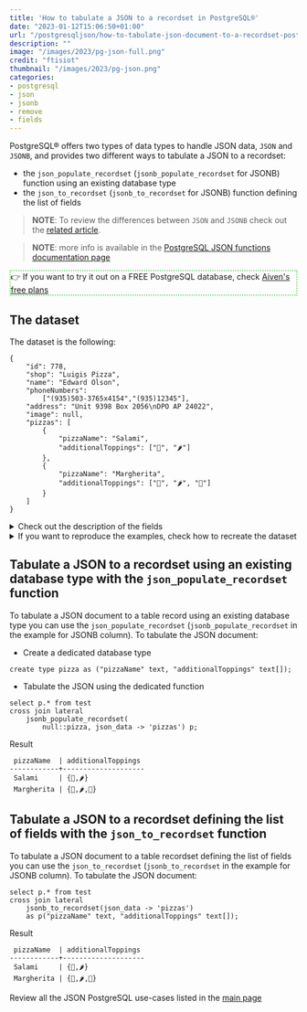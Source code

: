 ```yaml
---
title: 'How to tabulate a JSON to a recordset in PostgreSQL®'
date: "2023-01-12T15:06:50+01:00"
url: "/postgresqljson/how-to-tabulate-json-document-to-a-recordset-postgresql"
description: ""
image: "/images/2023/pg-json-full.png"
credit: "ftisiot"
thumbnail: "/images/2023/pg-json.png"
categories:
- postgresql
- json
- jsonb
- remove
- fields
---
```


PostgreSQL® offers two types of data types to handle JSON data, `JSON` and `JSONB`, and provides two different ways to tabulate a JSON to a recordset:

<!--more-->

* the `json_populate_recordset` (`jsonb_populate_recordset` for JSONB) function using an existing database type
* the `json_to_recordset` (`jsonb_to_recordset` for JSONB) function defining the list of fields

> **NOTE**: To review the differences between `JSON` and `JSONB` check out the [related article](/postgresqljson/what-are-the-differences-json-jsonb-postgresql).

> **NOTE**: more info is available in the [PostgreSQL JSON functions documentation page](https://www.postgresql.org/docs/current/functions-json.html)

<p style="border:2px dotted #77dd77;"> 👉 If you want to try it out on a FREE PostgreSQL database, check <a href="https://go.aiven.io/francesco-signup">Aiven's free plans</a></p>

## The dataset

The dataset is the following:

```
{
    "id": 778,
    "shop": "Luigis Pizza",
    "name": "Edward Olson",
    "phoneNumbers":
        ["(935)503-3765x4154","(935)12345"],
    "address": "Unit 9398 Box 2056\nDPO AP 24022",
    "image": null,
    "pizzas": [
        {
            "pizzaName": "Salami",
            "additionalToppings": ["🥓", "🌶️"]
        },
        {
            "pizzaName": "Margherita",
            "additionalToppings": ["🍌", "🌶️", "🍍"]
        }
    ]
}
```

<details>
  <summary>Check out the description of the fields</summary>
The following examples use a pizza order dataset with an order having:

* `id`: 778
* `shop`: "Luigis Pizza"
* `name`: "Edward Olson"
* `phoneNumbers`:["(935)503-3765x4154","(935)12345"]
* `address`: "Unit 9398 Box 2056\nDPO AP 24022"
* `image`: null
* and two pizzas contained in the `pizzas` item:

```
[
    {
        "pizzaName": "Salami",
        "additionalToppings": ["🥓", "🌶️"]
    },
    {
        "pizzaName": "Margherita",
        "additionalToppings": ["🍌", "🌶️", "🍍"]
    }
]
```
</details>
<details>
  <summary>If you want to reproduce the examples, check how to recreate the dataset</summary>

It can be recreated with the following script:

```
create table test(id serial, json_data jsonb);

insert into test(json_data) values (
'{
    "id": 778,
    "shop": "Luigis Pizza",
    "name": "Edward Olson",
    "phoneNumbers":
        ["(935)503-3765x4154","(935)12345"],
    "address": "Unit 9398 Box 2056\nDPO AP 24022",
    "image": null,
    "pizzas": [
        {
            "pizzaName": "Salami",
            "additionalToppings": ["🥓", "🌶️"]
        },
        {
            "pizzaName": "Margherita",
            "additionalToppings": ["🍌", "🌶️", "🍍"]
        }
    ]
}');
```

</details>

## Tabulate a JSON to a recordset using an existing database type with the `json_populate_recordset` function

To tabulate a JSON document to a table record using an existing database type you can use the `json_populate_recordset` (`jsonb_populate_recordset` in the example for JSONB column). To tabulate the JSON document:

* Create a dedicated database type

```
create type pizza as ("pizzaName" text, "additionalToppings" text[]);
```

* Tabulate the JSON using the dedicated function

```
select p.* from test
cross join lateral 
    jsonb_populate_recordset(
        null::pizza, json_data -> 'pizzas') p;
```

Result

```
 pizzaName  | additionalToppings
------------+--------------------
 Salami     | {🥓,🌶️}
 Margherita | {🍌,🌶️,🍍}
```

## Tabulate a JSON to a recordset defining the list of fields with the `json_to_recordset` function

To tabulate a JSON document to a table recordset defining the list of fields you can use the `json_to_recordset` (`jsonb_to_recordset` in the example for JSONB column). To tabulate the JSON document:

```
select p.* from test
cross join lateral 
    jsonb_to_recordset(json_data -> 'pizzas') 
    as p("pizzaName" text, "additionalToppings" text[]);
```

Result

```
 pizzaName  | additionalToppings
------------+--------------------
 Salami     | {🥓,🌶️}
 Margherita | {🍌,🌶️,🍍}
```

Review all the JSON PostgreSQL use-cases listed in the [main page](/postgresqljson/main)